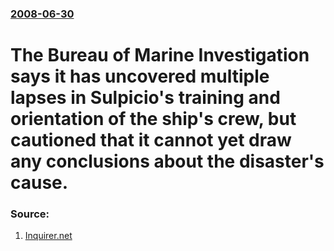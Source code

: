 ### [2008-06-30](/news/2008/06/30/index.md)

# The Bureau of Marine Investigation says it has uncovered multiple lapses in Sulpicio's training and orientation of the ship's crew, but cautioned that it cannot yet draw any conclusions about the disaster's cause. 




### Source:

1. [Inquirer.net](http://newsinfo.inquirer.net/breakingnews/nation/view/20080630-145671/BMI-sees-lapses-in-Sulpicios-orientation-of-crew)
